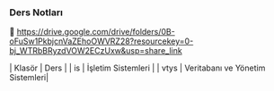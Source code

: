 ### Ders Notları

:link:  https://drive.google.com/drive/folders/0B-oFuSw1PkbjcnVaZEhoOWVRZ28?resourcekey=0-bj_WTRbBRyzdVOW2ECzUxw&usp=share_link

| Klasör | Ders                            |
| is     | İşletim Sistemleri              |
| vtys   | Veritabanı ve Yönetim Sistemleri|